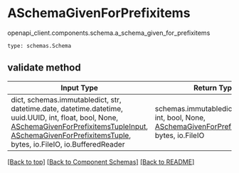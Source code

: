 # ASchemaGivenForPrefixitems
openapi_client.components.schema.a_schema_given_for_prefixitems
```
type: schemas.Schema
```

## validate method
Input Type | Return Type | Notes
------------ | ------------- | -------------
dict, schemas.immutabledict, str, datetime.date, datetime.datetime, uuid.UUID, int, float, bool, None, [ASchemaGivenForPrefixitemsTupleInput](#aschemagivenforprefixitemstupleinput), [ASchemaGivenForPrefixitemsTuple](#aschemagivenforprefixitemstuple), bytes, io.FileIO, io.BufferedReader | schemas.immutabledict, str, float, int, bool, None, [ASchemaGivenForPrefixitemsTuple](#aschemagivenforprefixitemstuple), bytes, io.FileIO |

[[Back to top]](#top) [[Back to Component Schemas]](../../../README.md#Component-Schemas) [[Back to README]](../../../README.md)
